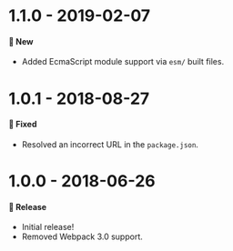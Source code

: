 # 1.1.0 - 2019-02-07

#### 🚀 New

- Added EcmaScript module support via `esm/` built files.

# 1.0.1 - 2018-08-27

#### 🐞 Fixed

- Resolved an incorrect URL in the `package.json`.

# 1.0.0 - 2018-06-26

#### 🎉 Release

- Initial release!
- Removed Webpack 3.0 support.
